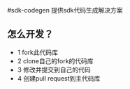 #sdk-codegen
    提供sdk代码生成解决方案
    
    
## 怎么开发？
* 1 fork此代码库
* 2 clone自己的fork的代码库
* 3 修改并提交到自己的代码
* 4 创建pull request到主代码库
